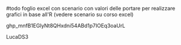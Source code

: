 #todo foglio excel con scenario con valori delle portare per realizzare grafici in base all'R (vedere scenario su corso excel)   


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

LucaDS3